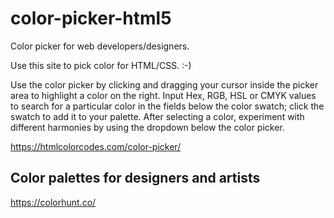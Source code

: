 # color-picker-html5
Color picker for web developers/designers.

Use this site to pick color for HTML/CSS. :-)

Use the color picker by clicking and dragging your cursor inside the picker area to highlight a color on the right. Input Hex, RGB, HSL or CMYK values to search for a particular color in the fields below the color swatch; click the swatch to add it to your palette. After selecting a color, experiment with different harmonies by using the dropdown below the color picker.

https://htmlcolorcodes.com/color-picker/


## Color palettes for designers and artists

https://colorhunt.co/


